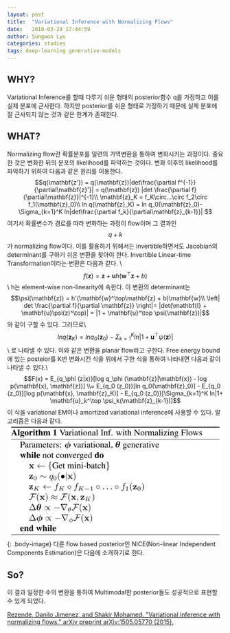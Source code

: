 ```yaml
---
layout: post
title:  "Variational Inference with Normalizing Flows"
date:   2018-03-29 17:44:59
author: Sungwon Lyu
categories: studies
tags: deep-learning generative-models
---
```

## WHY? 
Variational Inference를 할때 다루기 쉬운 형태의 posterior함수 q를 가정하고 이를 실제 분포에 근사한다. 하지만 posterior를 쉬운 형태로 가정하기 때문에 실제 분포에 잘 근사되지 않는 것과 같은 한계가 존재한다. 

## WHAT?
Normalizing flow란 확률분포를 일련의 가역변환을 통하여 변화시키는 과정이다. 중요한 것은 변화한 뒤의 분포의 likelihood를 파악하는 것이다. 변화 이후의 likelihood를 파악하기 위하여 다음과 같은 원리를 이용한다.
$$q(\mathbf{z'}) = q(\mathbf{z})|det\frac{\partial f^{-1}}{\partial\mathbf{z}'}| = q(\mathbf{z}) |det \frac{\partial f}{\partial\mathbf{z}}|^{-1}\\
\mathbf{z}_K = f_K\circ...\circ f_2\circ f_1(\mathbf{z}_0)\\
ln q(\mathbf{z}_K) = ln q_0(\mathbf{z}_0)-\Sigma_{k=1}^K ln|det\frac{\partial f_k}{\partial\mathbf{z}_{k-1}}| $$
여기서 확률변수가 경로를 따라 변화하는 과정이 flow이며 그 결과인 $$q+k$$가 normalizing flow이다. 이를 활용하기 위해서는 invertible하면서도 Jacobian의 determinant를 구하기 쉬운 변환을 찾아야 한다. Invertible Linear-time Transformation이라는 변환은 다음과 같다. \\
$$f(\mathbf{z}) = \mathbf{z} + \mathbf{u}h(\mathbf{w}^\top \mathbf{z} + b)$$\\
h는 element-wise non-linearity에 속한다. 이 변환의 determinant는
$$\psi(\mathbf{z}) = h'(\mathbf{w}^\top\mathbf{z} + b)\mathbf{w}\\
\left| det \frac{\partial f}{\partial \mathbf{z}} \right|= |det(\mathbf{I} + \mathbf{u}\psi(z)^\top)| = |1 + \mathbf{u}^\top \psi(\mathbf{z})|$$
와 같이 구할 수 있다. 그러므로\\
$$ln q(\mathbf{z}_K) = ln q_0(\mathbf{z}_0)-\Sigma_{k=1}^K ln|1 + \mathbf{u}^\top \psi(\mathbf{z})| $$\\
로 나타낼 수 있다. 이와 같은 변환을 planar flow라고 구한다. Free energy bound에 있는 posteior를 K번 변화시킨 식을 위에서 구한 식을 통하여 나타내면 다음과 같이 나타낼 수 있다.\\
$$F(x) = E_{q_\phi (z|x)}[log q_\phi (\mathbf{z}|\mathbf{x}) - log p(\mathbf{x}, \mathbf{z})] \\= E_{q_0 (z_0)}[ln q_0(\mathbf{z}_0)] - E_{q_0 (z_0)}[log p(\mathbf{x}, \mathbf{z}_K)] - E_{q_0 (z_0)}[\Sigma_{k=1}^K ln|1+ \mathbf{u}_k^\top \psi_k(\mathbf{z}_{k-1})]$$ 
이 식을 variational EM이나 amortized variational inference에 사용할 수 있다. 알고리즘은 다음과 같다.
![image](/assets/images/nf.png){: .body-image}
다른 flow based posterior인 NICE(Non-linear Independent Components Estimation)은 다음에 소개하기로 한다. 

## So?
이 결과 일정한 수의 변환을 통하여 Multimodal한 posterior들도 성공적으로 표현할 수 있게 되었다. 

[Rezende, Danilo Jimenez, and Shakir Mohamed. "Variational inference with normalizing flows." arXiv preprint arXiv:1505.05770 (2015).](https://arxiv.org/abs/1505.05770)
